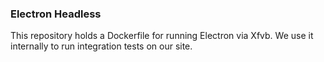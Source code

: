 ### Electron Headless ###

This repository holds a Dockerfile for running Electron via Xfvb.  We
use it internally to run integration tests on our site.


